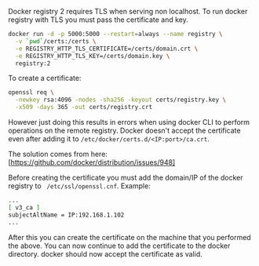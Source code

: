 Docker registry 2 requires TLS when serving non localhost. 
To run docker registry with TLS you must pass the certificate and key.
```sh
docker run -d -p 5000:5000 --restart=always --name registry \
  -v `pwd`/certs:/certs \
  -e REGISTRY_HTTP_TLS_CERTIFICATE=/certs/domain.crt \
  -e REGISTRY_HTTP_TLS_KEY=/certs/domain.key \
  registry:2
```

To create a certificate:
```sh
openssl req \
  -newkey rsa:4096 -nodes -sha256 -keyout certs/registry.key \
  -x509 -days 365 -out certs/registry.crt
 ```

 However just doing this results in errors when using docker CLI to perform operations on the remote registry. Docker doesn't accept the certificate even after adding it to `/etc/docker/certs.d/<IP:port>/ca.crt`.

 The solution comes from here: [https://github.com/docker/distribution/issues/948]

 Before creating the certificate you must add the domain/IP of the docker registry to ` /etc/ssl/openssl.cnf`. Example:
```sh
...
[ v3_ca ]
subjectAltName = IP:192.168.1.102
...
```
After this you can create the certificate on the machine that you performed the above. You can now continue to add the certificate to the docker directory. docker should now accept the certificate as valid.